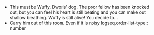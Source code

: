 - This must be Wuffy, Dworis' dog. The poor fellow has been knocked out, but you can feel his heart is still beating and you can make out shallow breathing. Wuffy is still alive! You decide to...
- Carry him out of this room. Even if it is noisy
  logseq.order-list-type:: number